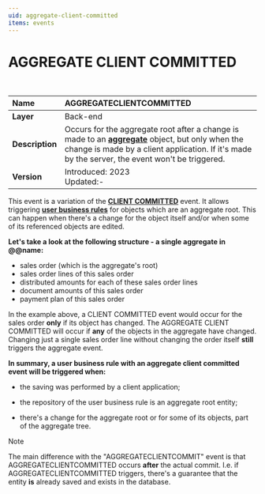 ```yaml
---
uid: aggregate-client-committed
items: events
---
```


# AGGREGATE CLIENT COMMITTED

<br />

|Name|AGGREGATECLIENTCOMMITTED
|:----|:-----
|**Layer**| Back-end
|**Description**| Occurs for the aggregate root after a change is made to an **[aggregate](../../concepts/aggregates.md)** object, but only when the change is made by a client application. If it's made by the server, the event won't be triggered.
|**Version**| Introduced: 2023 <br /> Updated:-

This event is a variation of the **[CLIENT COMMITTED](./client-committed.md)** event. It allows triggering **[user business rules](../index.md)** for objects which are an aggregate root. This can happen when there's a change for the object itself and/or when some of its referenced objects are edited. 

**Let's take a look at the following structure - a single aggregate in @@name:**

- sales order (which is the aggregate's root)
- sales order lines of this sales order
- distributed amounts for each of these sales order lines
- document amounts of this sales order
- payment plan of this sales order

In the example above, a CLIENT COMMITTED event would occur for the sales order **only** if its object has changed. The AGGREGATE CLIENT COMMITTED will occur if **any** of the objects in the aggregate have changed. Changing just a single sales order line without changing the order itself **still** triggers the aggregate event.

**In summary, a user business rule with an aggregate client committed event will be triggered when:**

- the saving was performed by a client application;

- the repository of the user business rule is an aggregate root entity;

- there's a change for the aggregate root or for some of its objects, part of the aggregate tree.

> [!NOTE]
> 
> The main difference with the "AGGREGATECLIENTCOMMIT" event is that AGGREGATECLIENTCOMMITTED occurs **after** the actual commit. I.e. if AGGREGATECLIENTCOMMITTED triggers, there's a guarantee that the entity **is** already saved and exists in the database.